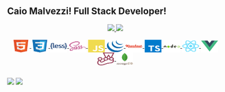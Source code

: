 ## Caio Malvezzi! Full Stack Developer!
<div align="center">
  <a href="https://github.com/malvezzidatr">
  <img height="180em" src="https://github-readme-stats.vercel.app/api?username=malvezzidatr&show_icons=true&theme=dracula&include_all_commits=true&count_private=true"/>
  <img height="180em" src="https://github-readme-stats.vercel.app/api/top-langs/?username=malvezzidatr&layout=compact&langs_count=7&theme=dracula"/>
</div>
<div style="display: inline_block" align="center"><br>
  <img align="center" alt="Caio-HTML" height="30" width="40" src="https://raw.githubusercontent.com/devicons/devicon/master/icons/html5/html5-original.svg">
  
  <img align="center" alt="Caio-CSS" height="30" width="40" src="https://raw.githubusercontent.com/devicons/devicon/master/icons/css3/css3-original.svg">
  <img align="center" alt="Caio-Less" height="30" width="40" src="https://raw.githubusercontent.com/devicons/devicon/master/icons/less/less-plain-wordmark.svg">
  <img align="center" alt="Caio-Sass" height="30" width="40" src="https://raw.githubusercontent.com/devicons/devicon/master/icons/sass/sass-original.svg">
  
  <img align="center" alt="Caio-Js" height="30" width="40" src="https://raw.githubusercontent.com/devicons/devicon/master/icons/javascript/javascript-plain.svg">
  <img align="center" alt="Caio-Jquery" height="30" width="40" src="https://raw.githubusercontent.com/devicons/devicon/master/icons/jquery/jquery-original.svg">
  
  <img align="center" alt="Caio-Knockout" height="30" width="40" src="https://raw.githubusercontent.com/devicons/devicon/master/icons/knockout/knockout-plain-wordmark.svg">
  <img align="center" alt="Caio-Ts" height="30" width="40" src="https://raw.githubusercontent.com/devicons/devicon/master/icons/typescript/typescript-plain.svg">
  
  <img align="center" alt="Caio-NodeJS" height="30" width="40" src="https://raw.githubusercontent.com/devicons/devicon/master/icons/nodejs/nodejs-original-wordmark.svg">
  <img align="center" alt="Caio-React" height="30" width="40" src="https://raw.githubusercontent.com/devicons/devicon/master/icons/react/react-original.svg">
  <img align="center" alt="Caio-Vue" height="30" width="40" src="https://raw.githubusercontent.com/devicons/devicon/master/icons/vuejs/vuejs-original.svg">
  <img align="center" alt="Caio-Jest" height="30" width="40" src="https://raw.githubusercontent.com/devicons/devicon/master/icons/jest/jest-plain.svg">
  
  <img align="center" alt="Caio-MongoDB" height="30" width="40" src="https://raw.githubusercontent.com/devicons/devicon/master/icons/mongodb/mongodb-original-wordmark.svg">
  
</div>
  
  ##
 
<div>
  <a href = "mailto:caiomalvezzi101@gmail.com"><img src="https://img.shields.io/badge/-Gmail-%23333?style=for-the-badge&logo=gmail&logoColor=white" target="_blank"></a>
  <a href="https://www.linkedin.com/in/caiomalvezzi" target="_blank"><img src="https://img.shields.io/badge/-LinkedIn-%230077B5?style=for-the-badge&logo=linkedin&logoColor=white" target="_blank"></a> 
</div>
